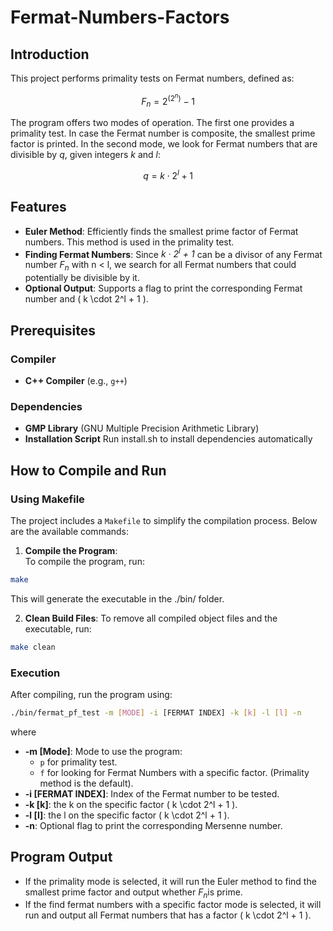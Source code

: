 # Fermat-Numbers-Factors

## Introduction

This project performs primality tests on Fermat numbers, defined as:

$$
F_n = 2^{(2^n)} - 1
$$

The program offers two modes of operation. The first one provides a primality test. In case the Fermat number is composite, the smallest prime factor is printed. In the second mode, we look for Fermat numbers that are divisible by $\textit{q}$, given integers $\textit{k}$ and $\textit{l}$:

$$
q = k \cdot 2^l + 1
$$

## Features

- **Euler Method**: Efficiently finds the smallest prime factor of Fermat numbers. This method is used in the primality test.
- **Finding Fermat Numbers**: Since <em>k · 2<sup>l</sup> + 1</em> can be a divisor of any Fermat number <em>F<sub>n</sub></em> with n < l, we search for all Fermat numbers that could potentially be divisible by it.
- **Optional Output**: Supports a flag to print the corresponding Fermat number and \( k \cdot 2^l + 1 \).

## Prerequisites

### Compiler
- **C++ Compiler** (e.g., `g++`)

### Dependencies
- **GMP Library** (GNU Multiple Precision Arithmetic Library)
- **Installation Script** Run install.sh to install dependencies automatically

## How to Compile and Run

### Using Makefile

The project includes a `Makefile` to simplify the compilation process. Below are the available commands:

1. **Compile the Program**:  
To compile the program, run:
```bash
make
```

This will generate the executable in the ./bin/ folder.

2. **Clean Build Files**:
To remove all compiled object files and the executable, run:

```bash
make clean
```

### Execution

After compiling, run the program using:
```bash
./bin/fermat_pf_test -m [MODE] -i [FERMAT INDEX] -k [k] -l [l] -n
```

where

- **-m [Mode]**: Mode to use the program:
  - `p` for primality test.
  - `f` for looking for Fermat Numbers with a specific factor.
  (Primality method is the default).
- **-i [FERMAT INDEX]**: Index of the Fermat number to be tested.
- **-k [k]**: the k on the specific factor \( k \cdot 2^l + 1 \).
- **-l [l]**: the l on the specific factor \( k \cdot 2^l + 1 \).
- **-n**: Optional flag to print the corresponding Mersenne number.

## Program Output

- If the primality mode is selected, it will run the Euler method to find the smallest prime factor and output whether <em>F<sub>n</sub></em>​ is prime.
- If the find fermat numbers with a specific factor mode is selected, it will run and output all Fermat numbers that has a factor \( k \cdot 2^l + 1 \). 
